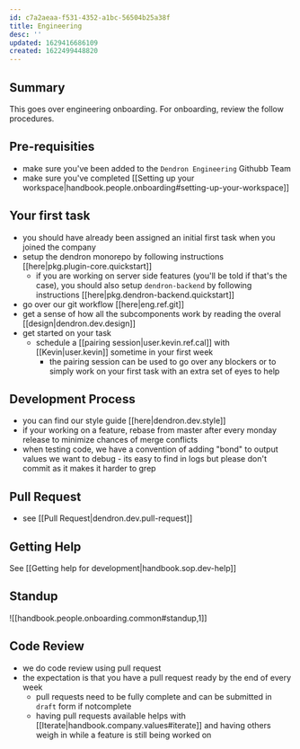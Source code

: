 ```yaml
---
id: c7a2aeaa-f531-4352-a1bc-56504b25a38f
title: Engineering
desc: ''
updated: 1629416686109
created: 1622499448820
---
```

## Summary

This goes over engineering onboarding. For onboarding, review the follow procedures.

## Pre-requisities

- make sure you've been added to the `Dendron Engineering` Githubb Team
- make sure you've completed [[Setting up your workspace|handbook.people.onboarding#setting-up-your-workspace]]

## Your first task

- you should have already been assigned an initial first task when you joined the company 
- setup the dendron monorepo by following instructions [[here|pkg.plugin-core.quickstart]]
  - if you are working on server side features (you'll be told if that's the case), you should also setup `dendron-backend` by following instructions [[here|pkg.dendron-backend.quickstart]]
- go over our git workflow [[here|eng.ref.git]]
- get a sense of how all the subcomponents work by reading the overal [[design|dendron.dev.design]]
- get started on your task 
  - schedule a [[pairing session|user.kevin.ref.cal]] with [[Kevin|user.kevin]] sometime in your first week
    - the pairing session can be used to go over any blockers or to simply work on your first task with an extra set of eyes to help

## Development Process

- you can find our style guide [[here|dendron.dev.style]]
- if your working on a feature, rebase from master after every monday release to minimize chances of merge conflicts
- when testing code, we have a convention of adding "bond" to output values we want to debug - its easy to find in logs but please don't commit as it makes it harder to grep

## Pull Request
- see [[Pull Request|dendron.dev.pull-request]]

## Getting Help

See [[Getting help for development|handbook.sop.dev-help]]

## Standup
![[handbook.people.onboarding.common#standup,1]]

## Code Review

- we do code review using pull request
- the expectation is that you have a pull request ready by the end of every week
  - pull requests need to be fully complete and can be submitted in `draft` form if notcomplete
  - having pull requests available helps with [[Iterate|handbook.company.values#iterate]] and having others weigh in while a feature is still being worked on

